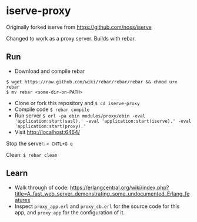 iserve-proxy
===

Originally forked iserve from <https://github.com/noss/iserve>

Changed to work as a proxy server.  Builds with rebar.


Run
---

- Download and compile rebar
```
$ wget https://raw.github.com/wiki/rebar/rebar/rebar && chmod u+x rebar
$ mv rebar <some-dir-on-PATH>
```
- Clone or fork this repository and ```$ cd iserve-proxy```
- Compile code ```$ rebar compile```
- Run server ```$ erl -pa ebin modules/proxy/ebin -eval 'application:start(sasl).' -eval 'application:start(iserve).' -eval 'application:start(proxy).'```
- Visit <http://localhost:6464/>

Stop the server:
```> CNTL+G q```

Clean: ```$ rebar clean```


Learn
---

- Walk through of code: <https://erlangcentral.org/wiki/index.php?title=A_fast_web_server_demonstrating_some_undocumented_Erlang_features>
- Inspect ```proxy_app.erl``` and ```proxy_cb.erl``` for the source code for this app, and ```proxy.app``` for the configuration of it.
